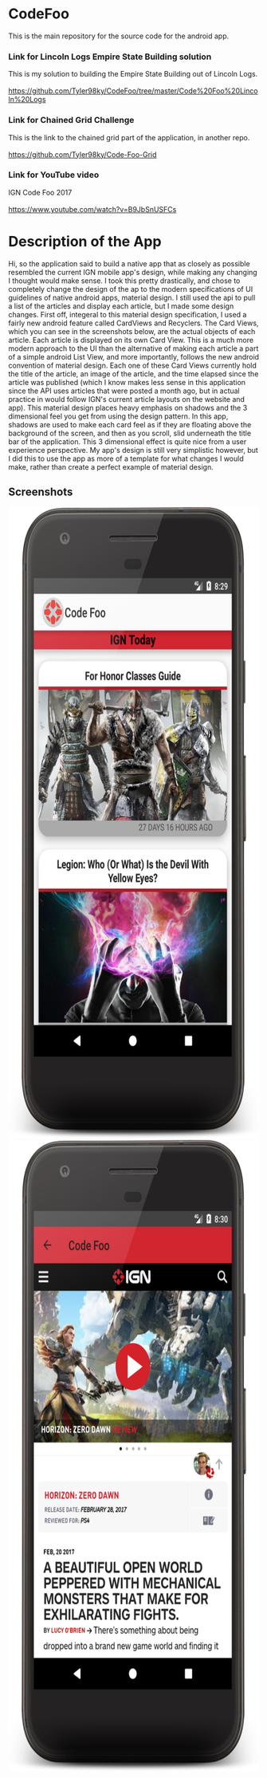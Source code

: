 # CodeFoo
This is the main repository for the source code for the android app.

### Link for Lincoln Logs Empire State Building solution
This is my solution to building the Empire State Building out of Lincoln Logs. <br/><br/>
https://github.com/Tyler98ky/CodeFoo/tree/master/Code%20Foo%20Lincoln%20Logs
### Link for Chained Grid Challenge
This is the link to the chained grid part of the application, in another repo. <br/><br/>
https://github.com/Tyler98ky/Code-Foo-Grid

### Link for YouTube video
IGN Code Foo 2017 <br/><br/>
https://www.youtube.com/watch?v=B9JbSnUSFCs

# Description of the App
Hi, so the application said to build a native app that as closely as possible resembled the current IGN mobile app's design, while making any changing I thought would make sense. I took this pretty drastically, and chose to completely change the design of the ap to the modern specifications of UI guidelines of native android apps, material design. I still used the api to pull a list of the articles and display each article, but I made some design changes. First off, integeral to this material design specification, I used a fairly new android feature called CardViews and Recyclers. The Card Views, which you can see in the screenshots below, are the actual objects of each article. Each article is displayed on its own Card View. This is a much more modern approach to the UI than the alternative of making each article a part of a simple android List View, and more importantly, follows the new android convention of material design. Each one of these Card Views currently hold the title of the article, an image of the article, and the time elapsed since the article was published (which I know makes less sense in this application since the API uses articles that were posted a month ago, but in actual practice in would follow IGN's current article layouts on the website and app). This material design places heavy emphasis on shadows and the 3 dimensional feel you get from using the design pattern. In this app, shadows are used to make each card feel as if they are floating above the background of the screen, and then as you scroll, slid underneath the title bar of the application. This 3 dimensional effect is quite nice from a user experience perspective. My app's design is still very simplistic however, but I did this to use the app as more of a template for what changes I would make, rather than create a perfect example of material design.

## Screenshots
<img src="/ReadMe_Images/device-2017-03-20-083012.png" width="685" height="1267">
<img src="ReadMe_Images/device-2017-03-20-083119.png" width="685" height="1267">
